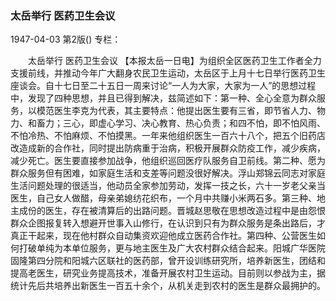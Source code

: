 ### 太岳举行  医药卫生会议

1947-04-03
第2版()
专栏：

　　太岳举行
    医药卫生会议
    【本报太岳一日电】为组织全区医药卫生工作者全力支援前线，并推动今年广大翻身农民卫生运动，太岳区于上月十七日举行医药卫生座谈会。自十七日至二十五日一周来讨论“一人为大家，大家为一人”的思想过程中，发现了四种思想，并且已得到解决，兹简述如下：第一种、全心全意为群众服务，以模范医生李克为代表，其主要特点：他提出医生要有三省，即节省人力、物力、和畜力；三心，即虚心学习、决心教育、热心负责；和四不怕，即不怕风雨、不怕冷热、不怕麻烦、不怕摸黑。一年来他组织医生一百六十八个，把五个旧药店改造成新的合作社，同时提出防病重于治病，积极开展群众防疫工作，减少疾病，减少死亡。医生要直接参加战争，他组织巡回医疗队服务自卫前线。第二种、愿为群众服务但有困难，如家庭生活和支差等问题没很好解决。浮山郑锦云同志对家庭生活问题处理的很适当，他动员全家参加劳动，发挥一技之长，六十一岁老父亲当医生，自己女人做醋，母亲弟媳纺花织布，一个月中共赚小米两石多。第三种、地主成份的医生，存在被清算后的出路问题。晋城赵思敬在思想改造过程中是由怨恨群众企图报复转入想避开世事入山修行，在认识到只有为群众服务是条出路后，才真正干起来，现在他村群众自动集资欢迎他成立医药合作社。第四种、公营医生如何打破单纯为本单位服务，更与地主医生及广大农村群众结合起来。阳城广华医院固隆第四分院和阳城六区联社的医药部，曾开设训练研究所，培养新医生，团结和提高老医生，研究业务提高技术，准备开展农村卫生运动。目前则以参战为主，据统计先后共培养出新医生一百五十余个，从机关走到农村的医生是群众最拥护的。
